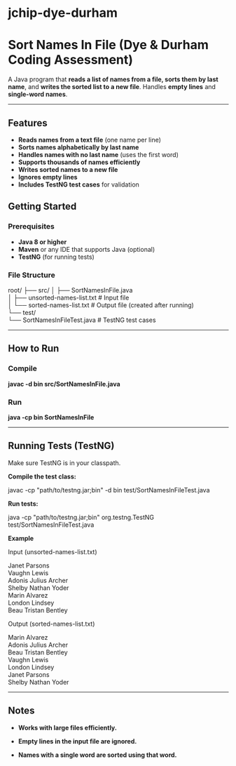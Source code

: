 # jchip-dye-durham

# **Sort Names In File (Dye & Durham Coding Assessment)**

A Java program that **reads a list of names from a file, sorts them by last name**, and **writes the sorted list to a new file**. Handles **empty lines** and **single-word names**.  

---

## **Features**
- **Reads names from a text file** (one name per line)  
- **Sorts names alphabetically by last name**  
- **Handles names with no last name** (uses the first word)  
- **Supports thousands of names efficiently**  
- **Writes sorted names to a new file**  
- **Ignores empty lines**  
- **Includes TestNG test cases** for validation

## **Getting Started**

### **Prerequisites**
- **Java 8 or higher**  
- **Maven** or any IDE that supports Java (optional)  
- **TestNG** (for running tests)  

### File Structure
root/
├── src/
│   ├── SortNamesInFile.java  
│   ├── unsorted-names-list.txt   # Input file  
│   └── sorted-names-list.txt     # Output file (created after running)  
└── test/  
    └── SortNamesInFileTest.java  # TestNG test cases  

---
## **How to Run**

### **Compile**

**javac -d bin src/SortNamesInFile.java**

### **Run**

**java -cp bin SortNamesInFile**

---
## **Running Tests (TestNG)**

Make sure TestNG is in your classpath.

**Compile the test class:**

javac -cp "path/to/testng.jar;bin" -d bin test/SortNamesInFileTest.java

**Run tests:**

java -cp "path/to/testng.jar;bin" org.testng.TestNG test/SortNamesInFileTest.java

**Example**
  
Input (unsorted-names-list.txt)  
  
Janet Parsons  
Vaughn Lewis  
Adonis Julius Archer  
Shelby Nathan Yoder  
Marin Alvarez  
London Lindsey  
Beau Tristan Bentley  
  

Output (sorted-names-list.txt)  
  
Marin Alvarez  
Adonis Julius Archer  
Beau Tristan Bentley  
Vaughn Lewis  
London Lindsey  
Janet Parsons  
Shelby Nathan Yoder  
  
---
## **Notes**

- **Works with large files efficiently.**

- **Empty lines in the input file are ignored.**

- **Names with a single word are sorted using that word.**

